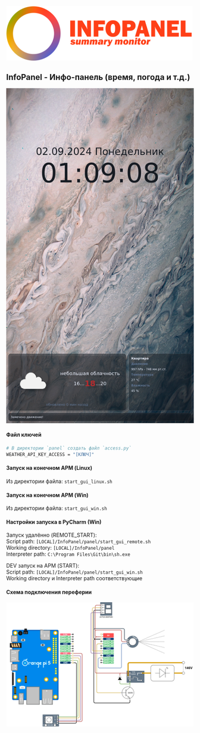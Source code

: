 <img src="https://github.com/HoriFox/SmartHomeCentralDoc/blob/main/gitimg/infopanel_logo.png" width="500">

## InfoPanel - Инфо-панель (время, погода и т.д.)

![Визуал](https://github.com/HoriFox/InfoPanel/blob/master/img/InfoPanelVisual.png)

#### Файл ключей  
```bash
# В директории `panel` создать файл `access.py`
WEATHER_API_KEY_ACCESS = "[КЛЮЧ]"
```

#### Запуск на конечном АРМ (Linux)  
Из директории файла: `start_gui_linux.sh`

#### Запуск на конечном АРМ (Win)  
Из директории файла: `start_gui_win.sh`

#### Настройки запуска в PyCharm (Win)  
Запуск удалённо (REMOTE_START):  
Script path: `[LOCAL]/InfoPanel/panel/start_gui_remote.sh`  
Working directory: `[LOCAL]/InfoPanel/panel`  
Interpreter path: `C:\Program Files\Git\bin\sh.exe`  

DEV запуск на АРМ (START):  
Script path: `[LOCAL]/InfoPanel/panel/start_gui_win.sh`  
Working directory и Interpreter path соответствующие  

#### Схема подключения переферии
![Схема](https://github.com/HoriFox/InfoPanel/blob/master/img/InfoPanel.png)
